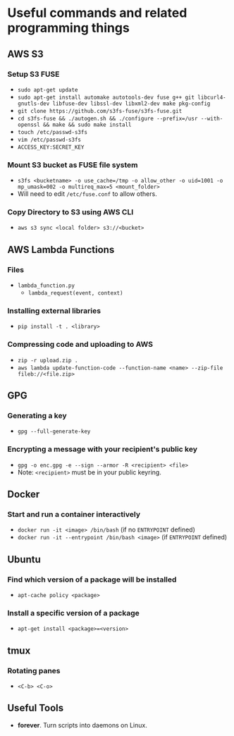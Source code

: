 # Useful commands and related programming things

## AWS S3

### Setup S3 FUSE
* `sudo apt-get update`
* `sudo apt-get install automake autotools-dev fuse g++ git libcurl4-gnutls-dev libfuse-dev libssl-dev libxml2-dev make pkg-config`
* `git clone https://github.com/s3fs-fuse/s3fs-fuse.git`
* `cd s3fs-fuse && ./autogen.sh && ./configure --prefix=/usr --with-openssl && make && sudo make install`
* `touch /etc/passwd-s3fs`
* `vim /etc/passwd-s3fs`
* `ACCESS_KEY:SECRET_KEY`

### Mount S3 bucket as FUSE file system
* `s3fs <bucketname> -o use_cache=/tmp -o allow_other -o uid=1001 -o mp_umask=002 -o multireq_max=5 <mount_folder>`
* Will need to edit `/etc/fuse.conf` to allow others.

### Copy Directory to S3 using AWS CLI
* `aws s3 sync <local folder> s3://<bucket>`

## AWS Lambda Functions

### Files
* `lambda_function.py`
  * `lambda_request(event, context)`

### Installing external libraries
* `pip install -t . <library>`

### Compressing code and uploading to AWS
* `zip -r upload.zip .`
* `aws lambda update-function-code --function-name <name> --zip-file fileb://<file.zip>`


## GPG

### Generating a key
* `gpg --full-generate-key`

### Encrypting a message with your recipient's public key
* `gpg -o enc.gpg -e --sign --armor -R <recipient> <file>`
* Note: `<recipient>` must be in your public keyring.


## Docker

### Start and run a container interactively
* `docker run -it <image> /bin/bash` (if no `ENTRYPOINT` defined)
* `docker run -it --entrypoint /bin/bash <image>` (if `ENTRYPOINT` defined)


## Ubuntu

### Find which version of a package will be installed
* `apt-cache policy <package>`

### Install a specific version of a package
* `apt-get install <package>=<version>`

## tmux

### Rotating panes
* `<C-b> <C-o>`

## Useful Tools
* **forever**. Turn scripts into daemons on Linux.
